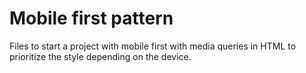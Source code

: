 # Mobile first pattern
Files to start a project with mobile first with media queries in HTML to prioritize the style depending on the device.